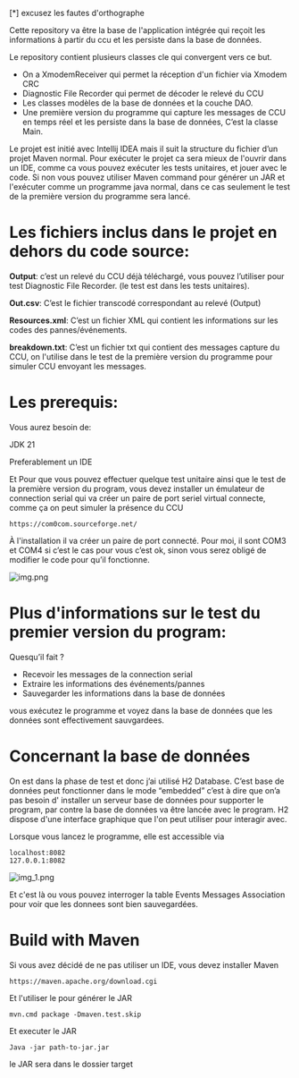 [*] excusez les fautes d'orthographe

Cette repository va être la base de l'application intégrée qui reçoit les informations à partir du ccu et les persiste dans la base de données.

Le repository contient plusieurs classes cle qui convergent vers ce but.
- On a XmodemReceiver qui permet la réception d'un fichier via Xmodem CRC
- Diagnostic File Recorder qui permet de décoder le relevé du CCU
- Les classes modèles de la base de données et la couche DAO.
- Une première version du programme qui capture les messages de CCU en temps réel et les persiste dans la base de données, C’est la classe Main.

Le projet est initié avec Intellij IDEA  mais il suit la structure du fichier d’un projet Maven normal.
Pour exécuter le projet ca sera mieux de l'ouvrir dans un IDE, comme ca vous pouvez exécuter les tests unitaires, et jouer avec le code. Si non vous pouvez utiliser Maven command pour générer un JAR et l'exécuter comme un programme java normal, dans ce cas seulement le test de la première version du programme sera lancé.

# Les fichiers inclus dans le projet en dehors du code source:
**Output**: c’est un relevé du CCU déjà téléchargé,  vous pouvez l’utiliser pour test Diagnostic File Recorder. (le test est dans les tests unitaires).

**Out.csv**: C’est le fichier transcodé correspondant au relevé (Output)

**Resources.xml**: C’est un fichier XML qui contient les informations sur les codes des pannes/événements.

**breakdown.txt**: C’est un fichier txt qui contient des messages capture du CCU, on l'utilise dans le test de la première version du programme pour simuler CCU envoyant les messages.

# Les prerequis:
Vous aurez besoin de:

JDK 21

Preferablement un IDE

Et Pour que vous pouvez effectuer quelque test unitaire ainsi que le test de la première version du program, vous devez installer un émulateur de connection serial qui va créer un paire de port seriel virtual connecte, comme ça on peut simuler la présence du CCU

```https://com0com.sourceforge.net/```

À l'installation il va créer un paire de port connecté. Pour moi, il sont COM3 et COM4 si c’est le cas pour vous c’est ok, sinon vous serez obligé de modifier le code pour qu’il fonctionne.

![img.png](img.png)

# Plus d'informations sur le test du premier version du program:
Quesqu’il fait ?
- Recevoir  les messages de la connection serial
- Extraire les informations des événements/pannes
- Sauvegarder les informations dans la base de données

vous exécutez le programme et voyez dans la base de données que les données sont effectivement sauvgardees.

# Concernant la base de données
On est dans la phase de test et donc j’ai utilisé H2 Database. C’est base de données peut fonctionner dans le mode “embedded” c’est à dire que on’a pas besoin d' installer un serveur base de données pour supporter le program, par contre la base de données va être  lancée avec le program.
H2 dispose d'une interface graphique que l'on peut utiliser pour interagir avec.

Lorsque vous lancez le programme, elle est accessible via
```
localhost:8082
127.0.0.1:8082
```
![img_1.png](img_1.png)

Et c'est là ou vous pouvez interroger la table Events Messages Association pour voir que les donnees sont bien sauvegardées.

# Build with Maven
Si vous avez décidé de ne pas utiliser un IDE, vous devez installer Maven

```https://maven.apache.org/download.cgi```

Et l'utiliser le pour générer le JAR

```
mvn.cmd package -Dmaven.test.skip
```

Et executer le JAR

```
Java -jar path-to-jar.jar
```
le JAR sera dans le dossier target


